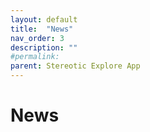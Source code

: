 ```yaml
---
layout: default
title:  "News"
nav_order: 3
description: ""
#permalink: 
parent: Stereotic Explore App
---
```


# News
